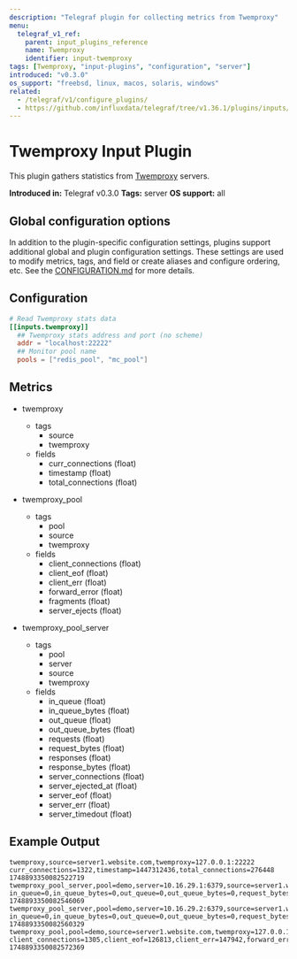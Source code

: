 ```yaml
---
description: "Telegraf plugin for collecting metrics from Twemproxy"
menu:
  telegraf_v1_ref:
    parent: input_plugins_reference
    name: Twemproxy
    identifier: input-twemproxy
tags: [Twemproxy, "input-plugins", "configuration", "server"]
introduced: "v0.3.0"
os_support: "freebsd, linux, macos, solaris, windows"
related:
  - /telegraf/v1/configure_plugins/
  - https://github.com/influxdata/telegraf/tree/v1.36.1/plugins/inputs/twemproxy/README.md, Twemproxy Plugin Source
---
```


# Twemproxy Input Plugin

This plugin gathers statistics from [Twemproxy](https://github.com/twitter/twemproxy) servers.

**Introduced in:** Telegraf v0.3.0
**Tags:** server
**OS support:** all

[twemproxy]: https://github.com/twitter/twemproxy

## Global configuration options <!-- @/docs/includes/plugin_config.md -->

In addition to the plugin-specific configuration settings, plugins support
additional global and plugin configuration settings. These settings are used to
modify metrics, tags, and field or create aliases and configure ordering, etc.
See the [CONFIGURATION.md](/telegraf/v1/configuration/#plugins) for more details.

[CONFIGURATION.md]: ../../../docs/CONFIGURATION.md#plugins

## Configuration

```toml @sample.conf
# Read Twemproxy stats data
[[inputs.twemproxy]]
  ## Twemproxy stats address and port (no scheme)
  addr = "localhost:22222"
  ## Monitor pool name
  pools = ["redis_pool", "mc_pool"]
```

## Metrics

- twemproxy
  - tags
    - source
    - twemproxy
  - fields
    - curr_connections (float)
    - timestamp (float)
    - total_connections (float)

- twemproxy_pool
  - tags
    - pool
    - source
    - twemproxy
  - fields
    - client_connections (float)
    - client_eof (float)
    - client_err (float)
    - forward_error (float)
    - fragments (float)
    - server_ejects (float)

- twemproxy_pool_server
  - tags
    - pool
    - server
    - source
    - twemproxy
  - fields
    - in_queue (float)
    - in_queue_bytes (float)
    - out_queue (float)
    - out_queue_bytes (float)
    - requests (float)
    - request_bytes (float)
    - responses (float)
    - response_bytes (float)
    - server_connections (float)
    - server_ejected_at (float)
    - server_eof (float)
    - server_err (float)
    - server_timedout (float)

## Example Output

```text
twemproxy,source=server1.website.com,twemproxy=127.0.0.1:22222 curr_connections=1322,timestamp=1447312436,total_connections=276448 1748893350082522719
twemproxy_pool_server,pool=demo,server=10.16.29.1:6379,source=server1.website.com,twemproxy=127.0.0.1:22222 in_queue=0,in_queue_bytes=0,out_queue=0,out_queue_bytes=0,request_bytes=2775840400,requests=43604566,response_bytes=7663182096,responses=43603900,server_connections=1,server_ejected_at=0,server_eof=0,server_err=0,server_timedout=24 1748893350082546069
twemproxy_pool_server,pool=demo,server=10.16.29.2:6379,source=server1.website.com,twemproxy=127.0.0.1:22222 in_queue=0,in_queue_bytes=0,out_queue=0,out_queue_bytes=0,request_bytes=2412114759,requests=37870211,response_bytes=5228980582,responses=37869551,server_connections=1,server_ejected_at=0,server_eof=0,server_err=0,server_timedout=25 1748893350082560329
twemproxy_pool,pool=demo,source=server1.website.com,twemproxy=127.0.0.1:22222 client_connections=1305,client_eof=126813,client_err=147942,forward_error=11684,fragments=0,server_ejects=0 1748893350082572369
```
